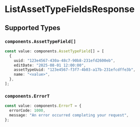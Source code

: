 # ListAssetTypeFieldsResponse


## Supported Types

### `components.AssetTypeField[]`

```typescript
const value: components.AssetTypeField[] = [
  {
    uuid: "123e4567-430a-48c7-90b8-231efd2600eb",
    editDate: "2025-08-01 12:00:00",
    assetTypeUuid: "123e4567-f3f7-4b03-a17b-231efcdffe3b",
    name: "<value>",
  },
];
```

### `components.ErrorT`

```typescript
const value: components.ErrorT = {
  errorCode: 1000,
  message: "An error occurred completing your request",
};
```

